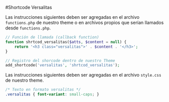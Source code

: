 #Shortcode Versalitas

Las instrucciones siguientes deben ser agregadas en el archivo `functions.php` de nuestro theme o en archivos propios que serían llamados desde `functions.php`.
```PHP
// Función de llamada (callback function)
function shrtcod_versalitas($atts, $content = null) {
	return '<h3 class="versalitas">' . $content . '</h3>';
}

// Registro del shorcode dentro de nuestro Theme
add_shortcode('versalitas', 'shrtcod_versalitas');
```


Las instrucciones siguientes deben ser agregadas en el archivo `style.css` de nuestro theme.
```CSS
/* Texto en formato versalitas */
.versalitas { font-variant: small-caps; }
```
